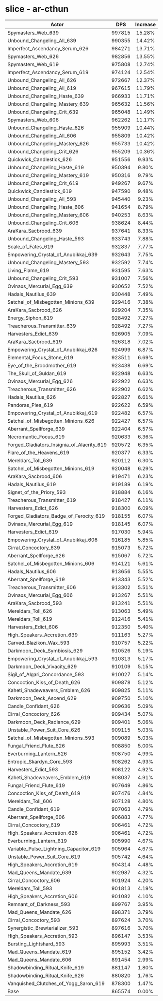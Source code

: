 # slice - ar-cthun
| Actor | DPS | Increase |
|---|:---:|:---:|
|Spymasters_Web_639|997815|15.28%|
|Unbound_Changeling_All_639|990355|14.42%|
|Imperfect_Ascendancy_Serum_626|984271|13.71%|
|Spymasters_Web_626|982856|13.55%|
|Spymasters_Web_619|975808|12.74%|
|Imperfect_Ascendancy_Serum_619|974124|12.54%|
|Unbound_Changeling_All_626|972667|12.37%|
|Unbound_Changeling_All_619|967615|11.79%|
|Unbound_Changeling_Haste_639|966933|11.71%|
|Unbound_Changeling_Mastery_639|965632|11.56%|
|Unbound_Changeling_Crit_639|965048|11.49%|
|Spymasters_Web_606|962262|11.17%|
|Unbound_Changeling_Haste_626|955909|10.44%|
|Unbound_Changeling_All_606|955809|10.42%|
|Unbound_Changeling_Mastery_626|955733|10.42%|
|Unbound_Changeling_Crit_626|955209|10.36%|
|Quickwick_Candlestick_626|951556|9.93%|
|Unbound_Changeling_Haste_619|950394|9.80%|
|Unbound_Changeling_Mastery_619|950316|9.79%|
|Unbound_Changeling_Crit_619|949267|9.67%|
|Quickwick_Candlestick_619|947590|9.48%|
|Unbound_Changeling_All_593|945440|9.23%|
|Unbound_Changeling_Haste_606|941654|8.79%|
|Unbound_Changeling_Mastery_606|940253|8.63%|
|Unbound_Changeling_Crit_606|938624|8.44%|
|AraKara_Sacbrood_639|937641|8.33%|
|Unbound_Changeling_Haste_593|933743|7.88%|
|Scale_of_Fates_619|932837|7.77%|
|Empowering_Crystal_of_Anubikkaj_639|932643|7.75%|
|Unbound_Changeling_Mastery_593|932592|7.74%|
|Living_Flame_619|931595|7.63%|
|Unbound_Changeling_Crit_593|931007|7.56%|
|Ovinaxs_Mercurial_Egg_639|930652|7.52%|
|Hadals_Nautilus_639|930448|7.49%|
|Satchel_of_Misbegotten_Minions_639|929416|7.38%|
|AraKara_Sacbrood_626|929204|7.35%|
|Energy_Siphon_619|928492|7.27%|
|Treacherous_Transmitter_639|928492|7.27%|
|Harvesters_Edict_639|926905|7.09%|
|AraKara_Sacbrood_619|926318|7.02%|
|Empowering_Crystal_of_Anubikkaj_626|924999|6.87%|
|Elemental_Focus_Stone_619|923511|6.69%|
|Eye_of_the_Broodmother_619|923438|6.69%|
|The_Skull_of_Guldan_619|922948|6.63%|
|Ovinaxs_Mercurial_Egg_626|922922|6.63%|
|Treacherous_Transmitter_626|922902|6.62%|
|Hadals_Nautilus_626|922827|6.61%|
|Pandoras_Plea_619|922622|6.59%|
|Empowering_Crystal_of_Anubikkaj_619|922482|6.57%|
|Satchel_of_Misbegotten_Minions_626|922427|6.57%|
|Aberrant_Spellforge_639|922404|6.57%|
|Necromantic_Focus_619|920633|6.36%|
|Forged_Gladiators_Insignia_of_Alacrity_619|920572|6.35%|
|Flare_of_the_Heavens_619|920377|6.33%|
|Mereldars_Toll_639|920112|6.30%|
|Satchel_of_Misbegotten_Minions_619|920048|6.29%|
|AraKara_Sacbrood_606|919471|6.23%|
|Hadals_Nautilus_619|919189|6.19%|
|Signet_of_the_Priory_593|918884|6.16%|
|Treacherous_Transmitter_619|918427|6.11%|
|Harvesters_Edict_626|918300|6.09%|
|Forged_Gladiators_Badge_of_Ferocity_619|918155|6.07%|
|Ovinaxs_Mercurial_Egg_619|918145|6.07%|
|Harvesters_Edict_619|917030|5.94%|
|Empowering_Crystal_of_Anubikkaj_606|916185|5.85%|
|Cirral_Concoctory_639|915073|5.72%|
|Aberrant_Spellforge_626|915067|5.72%|
|Satchel_of_Misbegotten_Minions_606|914121|5.61%|
|Hadals_Nautilus_606|913656|5.55%|
|Aberrant_Spellforge_619|913343|5.52%|
|Treacherous_Transmitter_606|913302|5.51%|
|Ovinaxs_Mercurial_Egg_606|913267|5.51%|
|AraKara_Sacbrood_593|913241|5.51%|
|Mereldars_Toll_626|913063|5.49%|
|Mereldars_Toll_619|912416|5.41%|
|Harvesters_Edict_606|912350|5.40%|
|High_Speakers_Accretion_639|911163|5.27%|
|Carved_Blazikon_Wax_593|910757|5.22%|
|Darkmoon_Deck_Symbiosis_629|910526|5.19%|
|Empowering_Crystal_of_Anubikkaj_593|910313|5.17%|
|Darkmoon_Deck_Vivacity_629|910109|5.15%|
|Sigil_of_Algari_Concordance_593|910027|5.14%|
|Concoction_Kiss_of_Death_626|909878|5.12%|
|Kaheti_Shadeweavers_Emblem_626|909825|5.11%|
|Darkmoon_Deck_Ascend_629|909750|5.10%|
|Candle_Confidant_626|909636|5.09%|
|Cirral_Concoctory_626|909434|5.07%|
|Darkmoon_Deck_Radiance_629|909401|5.06%|
|Unstable_Power_Suit_Core_626|909115|5.03%|
|Satchel_of_Misbegotten_Minions_593|909089|5.03%|
|Fungal_Friend_Flute_626|908850|5.00%|
|Everburning_Lantern_626|908750|4.99%|
|Entropic_Skardyn_Core_593|908262|4.93%|
|Harvesters_Edict_593|908122|4.92%|
|Kaheti_Shadeweavers_Emblem_619|908037|4.91%|
|Fungal_Friend_Flute_619|907649|4.86%|
|Concoction_Kiss_of_Death_619|907476|4.84%|
|Mereldars_Toll_606|907128|4.80%|
|Candle_Confidant_619|907063|4.79%|
|Aberrant_Spellforge_606|906883|4.77%|
|Cirral_Concoctory_619|906461|4.72%|
|High_Speakers_Accretion_626|906461|4.72%|
|Everburning_Lantern_619|905990|4.67%|
|Variable_Pulse_Lightning_Capacitor_619|905964|4.67%|
|Unstable_Power_Suit_Core_619|905742|4.64%|
|High_Speakers_Accretion_619|904314|4.48%|
|Mad_Queens_Mandate_639|902987|4.32%|
|Cirral_Concoctory_606|901924|4.20%|
|Mereldars_Toll_593|901813|4.19%|
|High_Speakers_Accretion_606|901082|4.10%|
|Remnant_of_Darkness_593|899767|3.95%|
|Mad_Queens_Mandate_626|898371|3.79%|
|Cirral_Concoctory_593|897624|3.70%|
|Synergistic_Brewterializer_593|897616|3.70%|
|High_Speakers_Accretion_593|896147|3.53%|
|Bursting_Lightshard_593|895993|3.51%|
|Mad_Queens_Mandate_619|895152|3.42%|
|Mad_Queens_Mandate_606|891454|2.99%|
|Shadowbinding_Ritual_Knife_619|881147|1.80%|
|Shadowbinding_Ritual_Knife_626|880820|1.76%|
|Vanquished_Clutches_of_Yogg_Saron_619|878300|1.47%|
|Base|865574|0.00%|
